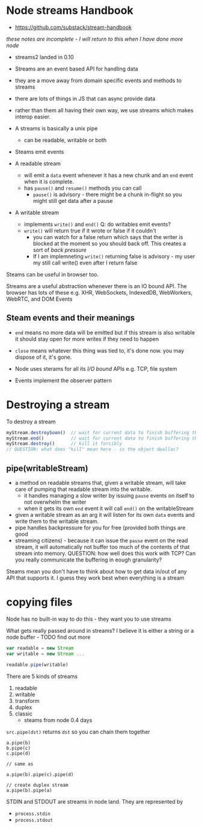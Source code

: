 # Node streams Handbook

* https://github.com/substack/stream-handbook

_these notes are incomplete - I will return to this when I have done more node_

* streams2 landed in 0.10
* Streams are an event based API for handling data
* they are a move away from domain specific events and methods to streams
* there are lots of things in JS that can async provide data
* rather than them all having their own way, we use streams which makes interop
  easier.
* A streams is basically a unix pipe
    * can be readable, writable or both
* Steams emit events

* A readable stream
    * will emit a `data` event whenever it has a new chunk and an
      `end` event when it is complete.
    * has `pause()` and `resume()` methods you can call
        * `pause()` is advisory - there might be a chunk in-flight so you might
          still get data after a pause

* A writable stream
    * implements `write()` and `end()`
    Q: do writables emit events?
    * `write()` will return true if it wrote or false if it couldn't
        * you can watch for a false return which says that the writer is blocked
          at the moment so you should back off. This creates a sort of _back
          pressure_
        * If I am implemneting `write()` returning false is advisory - my user
          my still call write() even after I return false

Steams can be useful in browser too.

Streams are a useful abstraction whenever there is an IO bound API. The browser
has lots of these e.g.  XHR, WebSockets, IndexedDB, WebWorkers, WebRTC, and DOM
Events

## Steam events and their meanings

* `end` means no more data will be emitted but if this stream is also writable it
  should stay open for more writes if they need to happen
* `close` means whatever this thing was tied to, it's done now. you may dispose of
  it, it's gone.


* Node uses sterams for all its _I/O bound_ APIs e.g. TCP, file system
* Events implement the observer pattern

# Destroying a stream

To destroy a stream

```js
myStream.destroySoon()  // wait for current data to finish buffering then kill it
myStream.end()          // wait for current data to finish buffering then kill it
myStream.destroy()      // kill it forcibly
// QUESTION: what does "kill" mean here - is the object dealloc?
```

## pipe(writableStream)

* a method on readable streams that, given a writable stream, will take care of
  pumping that readable stream into the writable.
    * it handles managing a slow writer by issuing `pause` events on itself to
      not overwhelm the writer
    * when it gets its own `end` event it will call `end()` on the
      writableStream
* given a writable stream as an arg it will listen for its own `data` events and
  write them to the writable stream.
* pipe handles backpressure for you for free (provided both things are good
* streaming citizens) - because it can issue the `pause` event on the read
  stream, it will automatically not buffer too much of the contents of that
  stream into memory.
  QUESTION: how well does this work with TCP? Can you really communicate the
  buffering in eough granularity?

Steams mean you don't have to think about how to get data in/out of any API that
supports it. I guess they work best when everything is a stream


# copying files

Node has no built-in way to do this - they want you to use streams

What gets really passed around in streams?
I believe it is either a string or a node buffer - TODO find out more

```js
var readable = new Stream
var writable = new Stream ...

readable.pipe(writable)
```


There are 5 kinds of streams

1. readable
2. writable
3. transform
4. duplex
5. classic
    * steams from node 0.4 days

`src.pipe(dst)` returns `dst` so you can chain them together

```
a.pipe(b)
b.pipe(c)
c.pipe(d)

// same as

a.pipe(b).pipe(c).pipe(d)

// create duplex stream
a.pipe(b).pipe(a)
```

STDIN and STDOUT are streams in node land. They are represented by

* `process.stdin`
* `process.stdout`
